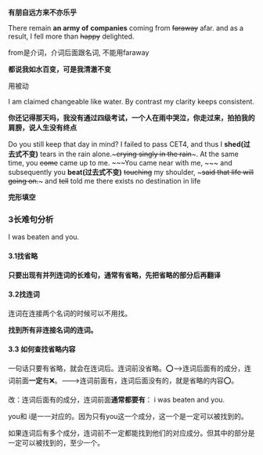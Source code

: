 **有朋自远方来不亦乐乎**

There remain **an army of**  **companies** coming from ~~faraway~~ afar. and as a result, I fell more than ~~happy~~ delighted.

from是介词，介词后面跟名词, 不能用faraway



**都说我如水百变，可是我清澈不变**

用被动

I am claimed changeable like water. By contrast my clarity keeps consistent.



**你还记得那天吗，我没有通过四级考试，一个人在雨中哭泣，你走过来，拍拍我的肩膀，说人生没有终点**

Do you still keep that day in mind? I failed to pass CET4, and thus  I **shed(过去式不变)** tears in the rain alone.~~~crying singly in the rain~~~. At the same time, you ~~come~~ came up to me. ~~~You came near with me, ~~~  and subsequently you **beat(过去式不变)** ~~touching~~ my shoulder, ~~~said that life will going on.~~~ and ~~tell~~ told me there exists no destination in life





**完形填空**



### 3长难句分析

I was beaten and you.

#### 3.1找省略

**只要出现有并列连词的长难句，通常有省略，先把省略的部分后再翻译**

#### 3.2找连词

连词在连接两个名词的时候可以不用找。

**找到所有非连接名词的连词。**



#### 3.3 如何查找省略内容

一句话只要有省略，就会在连词后。连词前没省略。:o:-->连词后面有的成分，连词前面**一定**有:x:。--->连词前面有，连词后面没有的，就是省略的内容:o:。



改：连词后面有的成分，连词前面**通常都要有**： i was beaten and you.

you和 i是一一对应的。因为只有you这一个成分，这一个是一定可以被找到的。

如果连词后有多个成分，连词前不一定都能找到他们的对应成分。但其中的部分是一定可以被找到的，至少一个。